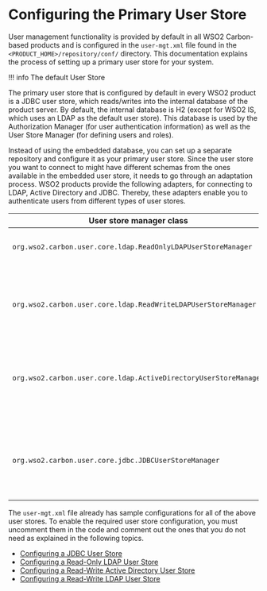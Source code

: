 # Configuring the Primary User Store

User management functionality is provided by default in all WSO2 Carbon-based products and is configured in the `user-mgt.xml` file found in the `<PRODUCT_HOME>/repository/conf/` directory. This documentation explains the process of setting up a primary user store for your system.

!!! info
The default User Store

The primary user store that is configured by default in every WSO2 product is a JDBC user store, which reads/writes into the internal database of the product server. By default, the internal database is H2 (except for WSO2 IS, which uses an LDAP as the default user store). This database is used by the Authorization Manager (for user authentication information) as well as the User Store Manager (for defining users and roles).


Instead of using the embedded database, you can set up a separate repository and configure it as your primary user store. Since the user store you want to connect to might have different schemas from the ones available in the embedded user store, it needs to go through an adaptation process. WSO2 products provide the following adapters, for connecting to LDAP, Active Directory and JDBC. Thereby, these adapters enable you to authenticate users from different types of user stores.

<table>
<colgroup>
<col width="50%" />
<col width="50%" />
</colgroup>
<thead>
<tr class="header">
<th>User store manager class</th>
<th>Description</th>
</tr>
</thead>
<tbody>
<tr class="odd">
<td><pre><code>org.wso2.carbon.user.core.ldap.ReadOnlyLDAPUserStoreManager</code></pre></td>
<td><p>Use <code>              ReadOnlyLDAPUserStoreManager             </code> to do read-only operations for external LDAP user stores.</p></td>
</tr>
<tr class="even">
<td><code>             org.wso2.carbon.user.core.ldap.ReadWriteLDAPUserStoreManager            </code></td>
<td><p>Use <code>              ReadWriteLDAPUserStoreManager             </code> for external LDAP user stores to do both read and write operations. This is the user store configuration which is uncommented in the code in the <code>              user-mgt.xml             </code> file for WSO2 Identity Server.</p></td>
</tr>
<tr class="odd">
<td><pre><code>org.wso2.carbon.user.core.ldap.ActiveDirectoryUserStoreManager</code></pre></td>
<td><p>Use <code>              ActiveDirectoryUserStoreManager             </code> to configure an Active Directory Domain Service (AD DS) or Active Directory Lightweight Directory Service (AD LDS). This can be used <strong>only</strong> for read/write operations. If you need to use AD as read-only, you must use <code>              org.wso2.carbon.user.core.ldap.ReadOnlyLDAPUserStoreManager             </code> .</p></td>
</tr>
<tr class="even">
<td><pre><code>org.wso2.carbon.user.core.jdbc.JDBCUserStoreManager</code></pre></td>
<td><p>Use <code>              JDBCUserStoreManager             </code> for both internal and external JDBC user stores. This is the user store configuration which is uncommented in the code in the <code>              user-mgt.xml             </code> file for all WSO2 products, except WSO2 Identity Server (which uses the <code>              ReadWriteLDAPUserStoreManager             </code> ).</p></td>
</tr>
</tbody>
</table>

The `user-mgt.xml` file already has sample configurations for all of the above user stores. To enable the required user store configuration, you must uncomment them in the code and comment out the ones that you do not need as explained in the following topics.

-   [Configuring a JDBC User Store](Configuring_a_JDBC_User_Store_)
-   [Configuring a Read-Only LDAP User Store](Configuring_a_Read-Only_LDAP_User_Store_)
-   [Configuring a Read-Write Active Directory User Store](Configuring_a_Read-Write_Active_Directory_User_Store_)
-   [Configuring a Read-Write LDAP User Store](Configuring_a_Read-Write_LDAP_User_Store_)

